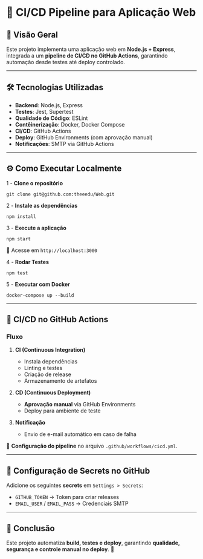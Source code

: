 **📌 CI/CD Pipeline para Aplicação Web**
========================================

**📝 Visão Geral**
------------------

Este projeto implementa uma aplicação web em **Node.js + Express**, integrada a um **pipeline de CI/CD no GitHub Actions**, garantindo automação desde testes até deploy controlado.

* * * * *

**🛠️ Tecnologias Utilizadas**
------------------------------

-   **Backend**: Node.js, Express
-   **Testes**: Jest, Supertest
-   **Qualidade de Código**: ESLint
-   **Contêinerização**: Docker, Docker Compose
-   **CI/CD**: GitHub Actions
-   **Deploy**: GitHub Environments (com aprovação manual)
-   **Notificações**: SMTP via GitHub Actions

* * * * *

**⚙️ Como Executar Localmente**
-------------------------------

1️ - **Clone o repositório**

```
git clone git@github.com:theeedu/Web.git
```

2️ - **Instale as dependências**


```
npm install
```

3️ - **Execute a aplicação**

```
npm start
```

📌 Acesse em `http://localhost:3000`

4️ - **Rodar Testes**


```
npm test
```

5️ - **Executar com Docker**


```
docker-compose up --build
```

* * * * *

**🚀 CI/CD no GitHub Actions**
------------------------------

### **Fluxo**

1.  **CI (Continuous Integration)**

    -   Instala dependências
    -   Linting e testes
    -   Criação de release
    -   Armazenamento de artefatos
2.  **CD (Continuous Deployment)**

    -   **Aprovação manual** via GitHub Environments
    -   Deploy para ambiente de teste
3.  **Notificação**

    -   Envio de e-mail automático em caso de falha

📌 **Configuração do pipeline** no arquivo `.github/workflows/cicd.yml`.

* * * * *

**📜 Configuração de Secrets no GitHub**
----------------------------------------

Adicione os seguintes **secrets** em `Settings > Secrets`:

-   `GITHUB_TOKEN` → Token para criar releases
-   `EMAIL_USER` / `EMAIL_PASS` → Credenciais SMTP

* * * * *

**📌 Conclusão**
----------------

Este projeto automatiza **build, testes e deploy**, garantindo **qualidade, segurança e controle manual no deploy**. 🚀

